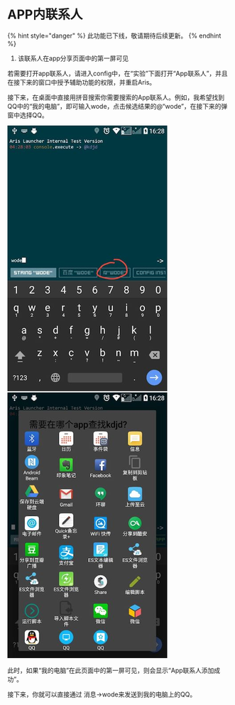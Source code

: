 # APP内联系人

{% hint style="danger" %}
此功能已下线，敬请期待后续更新。
{% endhint %}

1. 该联系人在app分享页面中的第一屏可见

若需要打开app联系人，请进入config中，在“实验”下面打开“App联系人”，并且在接下来的窗口中授予辅助功能的权限，并重启Aris。

接下来，在桌面中直接用拼音搜索你需要搜索的App联系人。例如，我希望找到QQ中的“我的电脑”，即可输入wode，点击候选结果的@“wode”，在接下来的弹窗中选择QQ。

![](../.gitbook/assets/959d7e993469db6381aabb4a28b95ac7.jpg) ![](../.gitbook/assets/21e51ed44a3af37e33a2a64632a28c5c.jpg)

此时，如果“我的电脑”在此页面中的第一屏可见，则会显示“App联系人添加成功”。

接下来，你就可以直接通过 消息-&gt;wode来发送到我的电脑上的QQ。

